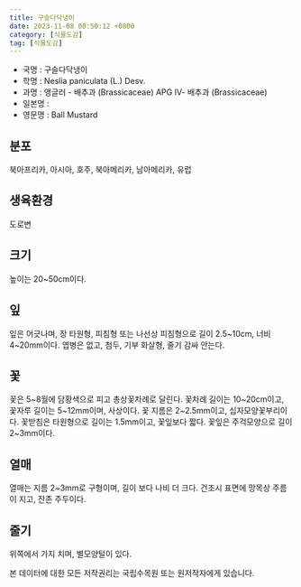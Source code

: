 ```yaml
---
title: 구슬다닥냉이
date: 2023-11-08 00:50:12 +0800
category: [식물도감]
tag: [식물도감]
---
```




- 국명 : 구슬다닥냉이
- 학명 : Neslia paniculata (L.) Desv.
- 과명 : 앵글러 - 배추과 (Brassicaceae) APG Ⅳ- 배추과 (Brassicaceae)
- 일본명 : 
- 영문명 : Ball Mustard


## 분포
북아프리카, 아시아, 호주, 북아메리카, 남아메리카, 유럽 
## 생육환경
도로변 
## 크기
높이는 20~50cm이다.
## 잎
잎은 어긋나며, 장 타원형, 피침형 또는 나선상 피침형으로 길이 2.5~10cm, 너비 4~20mm이다. 엽병은 없고, 첨두, 기부 화살형, 줄기 감싸 안는다.
## 꽃
꽃은 5~8월에 담황색으로 피고 총상꽃차례로 달린다. 꽃차례 길이는 10~20cm이고, 꽃자루 길이는 5~12mm이며, 사상이다. 꽃 지름은 2~2.5mm이고, 십자모양꽃부리이다. 꽃받침은 타원형으로 길이는 1.5mm이고, 꽃잎보다 짧다. 꽃잎은 주걱모양으로 길이 2~3mm이다.
## 열매
열매는 지름 2~3mm로 구형이며, 길이 보다 나비 더 크다. 건조시 표면에 망목상 주름이 지고, 잔존 주두이다.
## 줄기
위쪽에서 가지 치며, 별모양털이 있다.






본 데이터에 대한 모든 저작권리는 국립수목원 또는 원저작자에게 있습니다.
